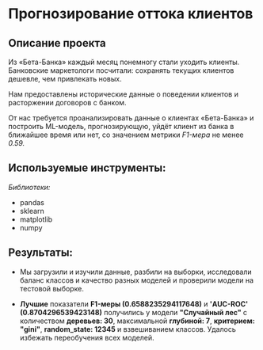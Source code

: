 # Прогнозирование оттока клиентов

## Описание проекта 

Из «Бета-Банка» каждый месяц понемногу стали уходить клиенты. Банковские маркетологи посчитали: сохранять текущих клиентов дешевле, чем привлекать новых.

Нам предоставлены исторические данные о поведении клиентов и расторжении договоров с банком. 

От нас требуется проанализировать данные о клиентах «Бета-Банка» и построить ML-модель, прогнозирующую, уйдёт клиент из банка в ближайшее время или нет, со значением метрики *F1-мера* не менее *0.59.* 

## Используемые инструменты:
 
*Библиотеки:*
- pandas
- sklearn
- matplotlib
- numpy
 
## Результаты: 

- Мы загрузили и изучили данные, разбили на выборки, исследовали баланс классов и качество разных моделей и проверили модели на тестовой выборке.
  
- **Лучшие** показатели **F1-меры (0.6588235294117648)** и **'AUC-ROC' (0.8704296539423148)** получились у модели **"Случайный лес"** с количеством **деревьев: 30**, максимальной **глубиной: 7**, **критерием: "gini"**,  **random_state: 12345** и взвешиванием классов. Удалось избежать переобучения всех моделей.
